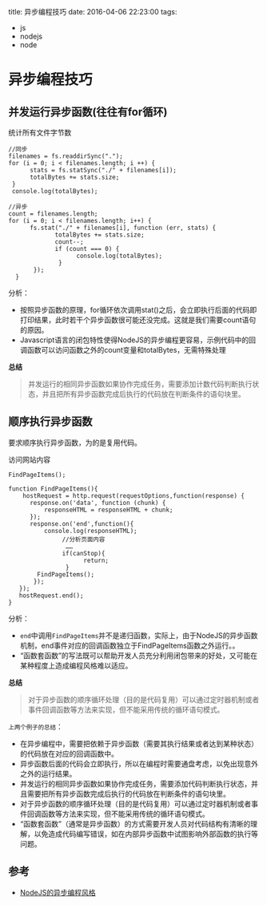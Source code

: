 title: 异步编程技巧
date: 2016-04-06 22:23:00
tags:
- js
- nodejs
- node

# 异步编程技巧

## 并发运行异步函数(往往有for循环)

统计所有文件字节数

	//同步
	filenames = fs.readdirSync(".");
	for (i = 0; i < filenames.length; i ++) {
	      stats = fs.statSync("./" + filenames[i]);
	      totalBytes += stats.size;
	 }
	 console.log(totalBytes);
	
	//异步
	count = filenames.length;
	for (i = 0; i < filenames.length; i++) {
	      fs.stat("./" + filenames[i], function (err, stats) {
	             totalBytes += stats.size;
	             count--;
	             if (count === 0) {
	                   console.log(totalBytes);
	              }
	       });
	  }
	  
分析：

* 按照异步函数的原理，for循环依次调用stat()之后，会立即执行后面的代码即打印结果，此时若干个异步函数很可能还没完成。这就是我们需要count语句的原因。
* Javascript语言的闭包特性使得NodeJS的异步编程更容易，示例代码中的回调函数可以访问函数之外的count变量和totalBytes，无需特殊处理	  

**总结**
> 并发运行的相同异步函数如果协作完成任务，需要添加计数代码判断执行状态，并且把所有异步函数完成后执行的代码放在判断条件的语句块里。


## 顺序执行异步函数

要求顺序执行异步函数，为的是复用代码。

访问网站内容

	FindPageItems();
	
	function FindPageItems(){
		hostRequest = http.request(requestOptions,function(response) {
	      response.on('data', function (chunk) {
	          responseHTML = responseHTML + chunk;
	      });
	      response.on('end',function(){
	          console.log(responseHTML);
		           //分析页面内容
		            ……
		           if(canStop){
		                 return;
		            }
		   	FindPageItems();
		   });
	   });
	   hostRequest.end();
	}
	
分析：

* `end`中调用`FindPageItems`并不是递归函数，实际上，由于NodeJS的异步函数机制，end事件对应的回调函数独立于FindPageItems函数之外运行。。
* “函数套函数”的写法既可以帮助开发人员充分利用闭包带来的好处，又可能在某种程度上造成编程风格难以适应。  

**总结**
> 对于异步函数的顺序循环处理（目的是代码复用）可以通过定时器机制或者事件回调函数等方法来实现，但不能采用传统的循环语句模式。


`上两个例子的总结`：

* 在异步编程中，需要把依赖于异步函数（需要其执行结果或者达到某种状态）的代码放在对应的回调函数中。
* 异步函数后面的代码会立即执行，所以在编程时需要通盘考虑，以免出现意外之外的运行结果。
* 并发运行的相同异步函数如果协作完成任务，需要添加代码判断执行状态，并且需要把所有异步函数完成后执行的代码放在判断条件的语句块里。
* 对于异步函数的顺序循环处理（目的是代码复用）可以通过定时器机制或者事件回调函数等方法来实现，但不能采用传统的循环语句模式。
* “函数套函数”（通常是异步函数）的方式需要开发人员对代码结构有清晰的理解，以免造成代码编写错误，如在内部异步函数中试图影响外部函数的执行等问题。


	




## 参考

* [NodeJS的异步编程风格](http://www.infoq.com/cn/news/2011/09/nodejs-async-code)